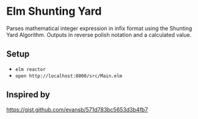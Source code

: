 Elm Shunting Yard
=================

Parses mathematical integer expression in infix format using the Shunting Yard
Algorithm. Outputs in reverse polish notation and a calculated value.

Setup
-----

* `elm reactor`
* `open http://localhost:8000/src/Main.elm`

Inspired by
-----------

https://gist.github.com/evansb/571d783bc5653d3b4fb7
